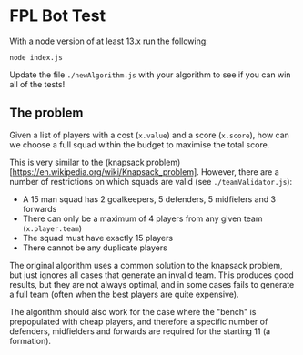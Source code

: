 # FPL Bot Test

With a node version of at least 13.x run the following:

```
node index.js
```

Update the file `./newAlgorithm.js` with your algorithm to see if you can win all of the tests!

## The problem

Given a list of players with a cost (`x.value`) and a score (`x.score`), how can we choose a full squad
within the budget to maximise the total score.

This is very similar to the (knapsack problem)[https://en.wikipedia.org/wiki/Knapsack_problem]. However,
there are a number of restrictions on which squads are valid (see `./teamValidator.js`):

- A 15 man squad has 2 goalkeepers, 5 defenders, 5 midfielers and 3 forwards
- There can only be a maximum of 4 players from any given team (`x.player.team`)
- The squad must have exactly 15 players
- There cannot be any duplicate players

The original algorithm uses a common solution to the knapsack problem, but just ignores
all cases that generate an invalid team. This produces good results, but they are not always
optimal, and in some cases fails to generate a full team (often when the best players are quite expensive).

The algorithm should also work for the case where the "bench" is prepopulated with cheap players,
and therefore a specific number of defenders, midfielders and forwards are required for the starting 11 (a formation).
